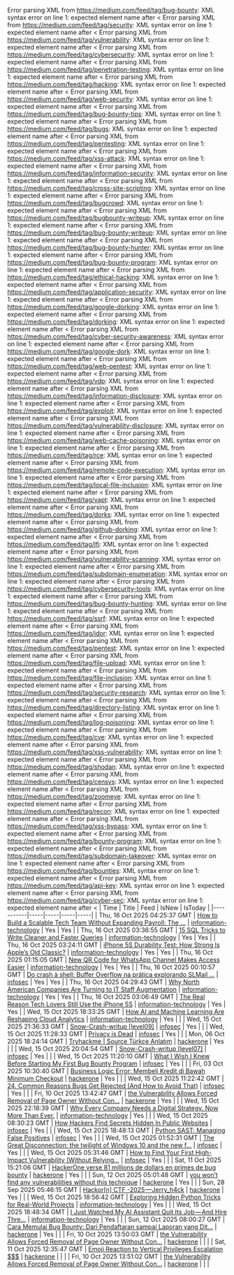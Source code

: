 Error parsing XML from https://medium.com/feed/tag/bug-bounty: XML syntax error on line 1: expected element name after <
Error parsing XML from https://medium.com/feed/tag/security: XML syntax error on line 1: expected element name after <
Error parsing XML from https://medium.com/feed/tag/vulnerability: XML syntax error on line 1: expected element name after <
Error parsing XML from https://medium.com/feed/tag/cybersecurity: XML syntax error on line 1: expected element name after <
Error parsing XML from https://medium.com/feed/tag/penetration-testing: XML syntax error on line 1: expected element name after <
Error parsing XML from https://medium.com/feed/tag/hacking: XML syntax error on line 1: expected element name after <
Error parsing XML from https://medium.com/feed/tag/web-security: XML syntax error on line 1: expected element name after <
Error parsing XML from https://medium.com/feed/tag/bug-bounty-tips: XML syntax error on line 1: expected element name after <
Error parsing XML from https://medium.com/feed/tag/bugs: XML syntax error on line 1: expected element name after <
Error parsing XML from https://medium.com/feed/tag/pentesting: XML syntax error on line 1: expected element name after <
Error parsing XML from https://medium.com/feed/tag/xss-attack: XML syntax error on line 1: expected element name after <
Error parsing XML from https://medium.com/feed/tag/information-security: XML syntax error on line 1: expected element name after <
Error parsing XML from https://medium.com/feed/tag/cross-site-scripting: XML syntax error on line 1: expected element name after <
Error parsing XML from https://medium.com/feed/tag/bugcrowd: XML syntax error on line 1: expected element name after <
Error parsing XML from https://medium.com/feed/tag/bugbounty-writeup: XML syntax error on line 1: expected element name after <
Error parsing XML from https://medium.com/feed/tag/bug-bounty-writeup: XML syntax error on line 1: expected element name after <
Error parsing XML from https://medium.com/feed/tag/bug-bounty-hunter: XML syntax error on line 1: expected element name after <
Error parsing XML from https://medium.com/feed/tag/bug-bounty-program: XML syntax error on line 1: expected element name after <
Error parsing XML from https://medium.com/feed/tag/ethical-hacking: XML syntax error on line 1: expected element name after <
Error parsing XML from https://medium.com/feed/tag/application-security: XML syntax error on line 1: expected element name after <
Error parsing XML from https://medium.com/feed/tag/google-dorking: XML syntax error on line 1: expected element name after <
Error parsing XML from https://medium.com/feed/tag/dorking: XML syntax error on line 1: expected element name after <
Error parsing XML from https://medium.com/feed/tag/cyber-security-awareness: XML syntax error on line 1: expected element name after <
Error parsing XML from https://medium.com/feed/tag/google-dork: XML syntax error on line 1: expected element name after <
Error parsing XML from https://medium.com/feed/tag/web-pentest: XML syntax error on line 1: expected element name after <
Error parsing XML from https://medium.com/feed/tag/vdp: XML syntax error on line 1: expected element name after <
Error parsing XML from https://medium.com/feed/tag/information-disclosure: XML syntax error on line 1: expected element name after <
Error parsing XML from https://medium.com/feed/tag/exploit: XML syntax error on line 1: expected element name after <
Error parsing XML from https://medium.com/feed/tag/vulnerability-disclosure: XML syntax error on line 1: expected element name after <
Error parsing XML from https://medium.com/feed/tag/web-cache-poisoning: XML syntax error on line 1: expected element name after <
Error parsing XML from https://medium.com/feed/tag/rce: XML syntax error on line 1: expected element name after <
Error parsing XML from https://medium.com/feed/tag/remote-code-execution: XML syntax error on line 1: expected element name after <
Error parsing XML from https://medium.com/feed/tag/local-file-inclusion: XML syntax error on line 1: expected element name after <
Error parsing XML from https://medium.com/feed/tag/vapt: XML syntax error on line 1: expected element name after <
Error parsing XML from https://medium.com/feed/tag/dorks: XML syntax error on line 1: expected element name after <
Error parsing XML from https://medium.com/feed/tag/github-dorking: XML syntax error on line 1: expected element name after <
Error parsing XML from https://medium.com/feed/tag/lfi: XML syntax error on line 1: expected element name after <
Error parsing XML from https://medium.com/feed/tag/vulnerability-scanning: XML syntax error on line 1: expected element name after <
Error parsing XML from https://medium.com/feed/tag/subdomain-enumeration: XML syntax error on line 1: expected element name after <
Error parsing XML from https://medium.com/feed/tag/cybersecurity-tools: XML syntax error on line 1: expected element name after <
Error parsing XML from https://medium.com/feed/tag/bug-bounty-hunting: XML syntax error on line 1: expected element name after <
Error parsing XML from https://medium.com/feed/tag/ssrf: XML syntax error on line 1: expected element name after <
Error parsing XML from https://medium.com/feed/tag/idor: XML syntax error on line 1: expected element name after <
Error parsing XML from https://medium.com/feed/tag/pentest: XML syntax error on line 1: expected element name after <
Error parsing XML from https://medium.com/feed/tag/file-upload: XML syntax error on line 1: expected element name after <
Error parsing XML from https://medium.com/feed/tag/file-inclusion: XML syntax error on line 1: expected element name after <
Error parsing XML from https://medium.com/feed/tag/security-research: XML syntax error on line 1: expected element name after <
Error parsing XML from https://medium.com/feed/tag/directory-listing: XML syntax error on line 1: expected element name after <
Error parsing XML from https://medium.com/feed/tag/log-poisoning: XML syntax error on line 1: expected element name after <
Error parsing XML from https://medium.com/feed/tag/cve: XML syntax error on line 1: expected element name after <
Error parsing XML from https://medium.com/feed/tag/xss-vulnerability: XML syntax error on line 1: expected element name after <
Error parsing XML from https://medium.com/feed/tag/shodan: XML syntax error on line 1: expected element name after <
Error parsing XML from https://medium.com/feed/tag/censys: XML syntax error on line 1: expected element name after <
Error parsing XML from https://medium.com/feed/tag/zoomeye: XML syntax error on line 1: expected element name after <
Error parsing XML from https://medium.com/feed/tag/recon: XML syntax error on line 1: expected element name after <
Error parsing XML from https://medium.com/feed/tag/xss-bypass: XML syntax error on line 1: expected element name after <
Error parsing XML from https://medium.com/feed/tag/bounty-program: XML syntax error on line 1: expected element name after <
Error parsing XML from https://medium.com/feed/tag/subdomain-takeover: XML syntax error on line 1: expected element name after <
Error parsing XML from https://medium.com/feed/tag/bounties: XML syntax error on line 1: expected element name after <
Error parsing XML from https://medium.com/feed/tag/api-key: XML syntax error on line 1: expected element name after <
Error parsing XML from https://medium.com/feed/tag/cyber-sec: XML syntax error on line 1: expected element name after <
| Time | Title | Feed | IsNew | IsToday |
|-----------|-----|-----|-----|-----|
| Thu, 16 Oct 2025 04:25:37 GMT | [How to Build a Scalable Tech Team Without Expanding Payroll: The ...](https://freedium.cfd/https://medium.com/p/2b4c8d1cdc14) | [information-technology](https://medium.com/feed/tag/information-technology) | Yes | Yes |
| Thu, 16 Oct 2025 03:36:55 GMT | [15 SQL Tricks to Write Cleaner and Faster Queries](https://freedium.cfd/https://medium.com/p/8099206dad00) | [information-technology](https://medium.com/feed/tag/information-technology) | Yes | Yes |
| Thu, 16 Oct 2025 03:24:11 GMT | [iPhone 5S Durability Test: How Strong Is Apple’s Old Classic?](https://freedium.cfd/https://medium.com/p/bb1999073d7e) | [information-technology](https://medium.com/feed/tag/information-technology) | Yes | Yes |
| Thu, 16 Oct 2025 01:15:05 GMT | [New QR Code for WhatsApp Channel Makes Access Easier](https://freedium.cfd/https://medium.com/p/ab72421ef9fe) | [information-technology](https://medium.com/feed/tag/information-technology) | Yes | Yes |
| Thu, 16 Oct 2025 00:10:57 GMT | [Do crash à shell: Buffer Overflow na prática explorando SLMail ...](https://freedium.cfd/https://medium.com/p/8f9220a785bb) | [infosec](https://medium.com/feed/tag/infosec) | Yes | Yes |
| Thu, 16 Oct 2025 04:29:43 GMT | [Why North American Companies Are Turning to IT Staff Augmentation](https://freedium.cfd/https://medium.com/p/0882951a1333) | [information-technology](https://medium.com/feed/tag/information-technology) | Yes | Yes |
| Thu, 16 Oct 2025 03:06:49 GMT | [The Real Reason Tech Lovers Still Use the iPhone 5S](https://freedium.cfd/https://medium.com/p/cb49b998f188) | [information-technology](https://medium.com/feed/tag/information-technology) | Yes | Yes |
| Wed, 15 Oct 2025 18:33:25 GMT | [How AI and Machine Learning Are Reshaping Cloud Analytics](https://freedium.cfd/https://medium.com/p/c35df1fdb835) | [information-technology](https://medium.com/feed/tag/information-technology) | Yes |  |
| Wed, 15 Oct 2025 21:36:33 GMT | [Snow-Crash-writup \[level09\]](https://freedium.cfd/https://medium.com/p/285560d2a192) | [infosec](https://medium.com/feed/tag/infosec) | Yes |  |
| Wed, 15 Oct 2025 11:28:33 GMT | [Privacy is Dead](https://freedium.cfd/https://medium.com/p/946ebe2af953) | [infosec](https://medium.com/feed/tag/infosec) | Yes |  |
| Mon, 06 Oct 2025 18:24:14 GMT | [Tryhackme \| Source Türkçe Anlatım](https://freedium.cfd/https://medium.com/p/ec937128f948) | [hackerone](https://medium.com/feed/tag/hackerone) | Yes |  |
| Wed, 15 Oct 2025 20:04:54 GMT | [Snow-Crash-writup \[level07\]](https://freedium.cfd/https://medium.com/p/a1beaacf2046) | [infosec](https://medium.com/feed/tag/infosec) | Yes |  |
| Wed, 15 Oct 2025 11:20:10 GMT | [What I Wish I Knew Before Starting My First Bug Bounty Program](https://freedium.cfd/https://medium.com/p/986a4e25c3b6) | [infosec](https://medium.com/feed/tag/infosec) | Yes |  |
| Fri, 03 Oct 2025 10:30:40 GMT | [ Business Logic Error: Membeli Kredit di Bawah Minimum Checkout](https://freedium.cfd/https://medium.com/p/54f5a7a8709e) | [hackerone](https://medium.com/feed/tag/hackerone) | Yes |  |
| Wed, 15 Oct 2025 11:22:42 GMT | [24. Common Reasons Bugs Get Rejected (And How to Avoid That)](https://freedium.cfd/https://medium.com/p/6dda954d96a0) | [infosec](https://medium.com/feed/tag/infosec) | Yes |  |
| Fri, 10 Oct 2025 13:42:47 GMT | [the Vulnerability Allows Forced Removal of Page Owner Without Con...](https://freedium.cfd/https://medium.com/p/e6adf6aaf4fb) | [hackerone](https://medium.com/feed/tag/hackerone) | Yes |  |
| Wed, 15 Oct 2025 22:18:39 GMT | [Why Every Company Needs a Digital Strategy. Now More Than Ever.](https://freedium.cfd/https://medium.com/p/dd11eebe749d) | [information-technology](https://medium.com/feed/tag/information-technology) | Yes |  |
| Wed, 15 Oct 2025 08:30:23 GMT | [How Hackers Find Secrets Hidden In Public Websites](https://freedium.cfd/https://medium.com/p/39a82086a874) | [infosec](https://medium.com/feed/tag/infosec) | Yes |  |
| Wed, 15 Oct 2025 18:48:13 GMT | [Python SAST: Managing False Positives](https://freedium.cfd/https://medium.com/p/59f0e77d72fc) | [infosec](https://medium.com/feed/tag/infosec) | Yes |  |
| Wed, 15 Oct 2025 01:52:31 GMT | [The Great Disconnection: the twilight of Windows 10 and the new f...](https://freedium.cfd/https://medium.com/p/2b41bf9c5255) | [infosec](https://medium.com/feed/tag/infosec) | Yes |  |
| Wed, 15 Oct 2025 05:31:46 GMT | [How to Find Your First High-Impact Vulnerability (Without Relying...](https://freedium.cfd/https://medium.com/p/de3fdb73f182) | [infosec](https://medium.com/feed/tag/infosec) | Yes |  |
| Sat, 11 Oct 2025 15:21:06 GMT | [HackerOne verse 81 millions de dollars en primes de bug bounty](https://freedium.cfd/https://medium.com/p/c96dbf674159) | [hackerone](https://medium.com/feed/tag/hackerone) | Yes |  |
| Sun, 12 Oct 2025 05:01:48 GMT | [you won’t find any vulnerabilities without this technique](https://freedium.cfd/https://medium.com/p/65da99920b64) | [hackerone](https://medium.com/feed/tag/hackerone) | Yes |  |
| Sun, 28 Sep 2025 05:46:15 GMT | [Hackor\[n\] CTF -2025 — Jerry_h4ck](https://freedium.cfd/https://medium.com/p/7e53f1ab1999) | [hackerone](https://medium.com/feed/tag/hackerone) | Yes |  |
| Wed, 15 Oct 2025 18:56:42 GMT | [Exploring Hidden Python Tricks for Real-World Projects](https://freedium.cfd/https://medium.com/p/eccf98bffa63) | [information-technology](https://medium.com/feed/tag/information-technology) | Yes |  |
| Wed, 15 Oct 2025 18:48:34 GMT | [I Just Watched My AI Assistant Quit Its Job — And Hire Thre...](https://freedium.cfd/https://medium.com/p/ce375e3af401) | [information-technology](https://medium.com/feed/tag/information-technology) | Yes |  |
| Sun, 12 Oct 2025 08:00:27 GMT | [Cara Memulai Bug Bounty: Dari Pendaftaran sampai Laporan yang Dit...](https://freedium.cfd/https://medium.com/p/5e8aad8bd493) | [hackerone](https://medium.com/feed/tag/hackerone) | Yes |  |
| Fri, 10 Oct 2025 13:50:03 GMT | [the Vulnerability Allows Forced Removal of Page Owner Without Con...](https://freedium.cfd/https://medium.com/p/59081543cab2) | [hackerone](https://medium.com/feed/tag/hackerone) |  |  |
| Sat, 11 Oct 2025 12:35:47 GMT | [Emoji Reaction to Vertical Privileges Escalation $$$](https://freedium.cfd/https://medium.com/p/f6824436910a) | [hackerone](https://medium.com/feed/tag/hackerone) |  |  |
| Fri, 10 Oct 2025 13:51:02 GMT | [the Vulnerability Allows Forced Removal of Page Owner Without Con...](https://freedium.cfd/https://medium.com/p/612662f3b715) | [hackerone](https://medium.com/feed/tag/hackerone) |  |  |
